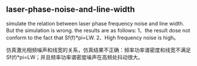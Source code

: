 ## laser-phase-noise-and-line-width
simulate the relation between laser phase frequency noise and line width. But the simulation is wrong. the results are as follows: 
1、the result dose not conform to the fact that Sf(f)*pi=LW.
2、High frequency noise is high。

仿真激光相频噪声和线宽的关系，仿真结果不正确：频率功率谱密度和线宽不满足Sf(f)*pi=LW；并且频率功率谱密度噪声在高频处抖动很大。
